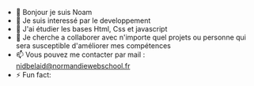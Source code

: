 - 👋 Bonjour je suis Noam
- 👀 Je suis interessé par le developpement
- 🌱 J'ai étudier les bases Html, Css et javascript
- 💞️ Je cherche a collaborer avec n'importe quel projets ou personne qui sera susceptible d'améliorer mes compétences
- 📫 Vous pouvez me contacter par mail : nidbelaid@normandiewebschool.fr
- ⚡ Fun fact: 

<!---
noam-idbelaid-nws/noam-idbelaid-nws is a ✨ special ✨ repository because its `README.md` (this file) appears on your GitHub profile.
You can click the Preview link to take a look at your changes.
--->
